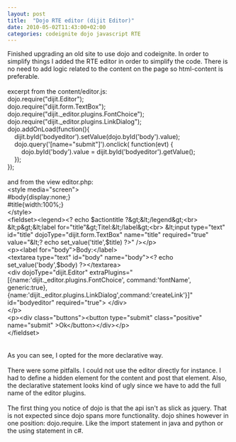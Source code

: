 ```yaml
---
layout: post
title:  "Dojo RTE editor (dijit Editor)"
date: 2010-05-02T11:43:00+02:00
categories: codeignite dojo javascript RTE
---
```


Finished upgrading an old site to use dojo and codeignite. In order to simplify things I added the RTE editor in order to simplify the code. There is no need to add logic related to the content on the page so html-content is preferable.<br><br>
excerpt from the content/editor.js: <br>
dojo.require("dijit.Editor");<br>
dojo.require("dijit.form.TextBox");<br>
dojo.require("dijit._editor.plugins.FontChoice");<br>
dojo.require("dijit._editor.plugins.LinkDialog");<br>
dojo.addOnLoad(function(){<br>
    dijit.byId('bodyeditor').setValue(dojo.byId('body').value);<br>
    dojo.query('[name="submit"]').onclick( function(evt) { <br>
        dojo.byId('body').value = dijit.byId('bodyeditor').getValue();<br>
    });<br>
});<br><br>
and from the view editor.php:<br>
&lt;style media="screen"&gt;<br>
#body{display:none;}<br>
#title{width:100%;}<br>
&lt;/style&gt;<br>
&lt;fieldset&gt;&lt;legend&gt;&lt;? echo $actiontitle ?&gt;&lt;/legend&gt;<br>
&lt;p&gt;&lt;label for="title"&gt;Titel:&lt;/label&gt;<br>
&lt;input type="text" id="title" dojoType="dijit.form.TextBox" name="title" required="true" value="&lt;? echo set_value('title',$title) ?&gt;"  /&gt;&lt;/p&gt;<br>
&lt;p&gt;&lt;label for="body"&gt;Body:&lt;/label&gt;<br>
&lt;textarea type="text" id="body" name="body"&gt;&lt;? echo set_value('body',$body) ?&gt;&lt;/textarea&gt;<br>
&lt;div dojoType="dijit.Editor" extraPlugins="[{name:'dijit._editor.plugins.FontChoice', command:'fontName', generic:true},{name:'dijit._editor.plugins.LinkDialog',command:'createLink'}]" id="bodyeditor" required="true"&gt; &lt;/div&gt;<br>
&lt;/p&gt;<br>
&lt;p&gt;&lt;div class="buttons"&gt;&lt;button type="submit" class="positive" name="submit" &gt;Ok&lt;/button&gt;&lt;/div&gt;&lt;/p&gt;<br>
&lt;/fieldset&gt;<br><br><br>
As you can see, I opted for the more declarative way. <br><br>
There were some pitfalls. I could not use the editor directly for instance. I had to define a hidden element for the content and post that element. Also, the declarative statement looks kind of ugly since we have to add the full name of the editor plugins.<br><br>
The first thing you notice of dojo is that the api isn't as slick as jquery. That is not expected since dojo spans more functionality. dojo shines however in one position: dojo.require. Like the import statement in java and python or the using statement in c#.
<div style="clear: both;"></div>